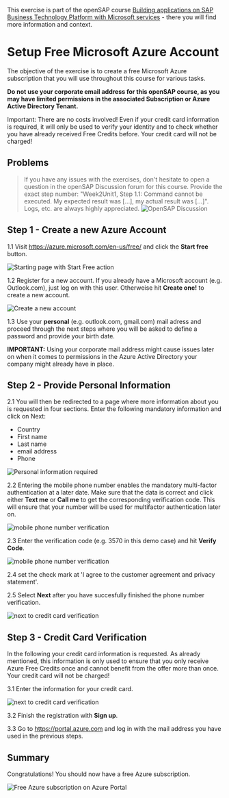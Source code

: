 This exercise is part of the openSAP course [Building applications on SAP Business Technology Platform with Microsoft services](https://open.sap.com/courses/btpma1) - there you will find more information and context. 

# Setup Free Microsoft Azure Account

The objective of the exercise is to create a free Microsoft Azure subscription that you will use throughout this course for various tasks. 

**Do not use your corporate email address for this openSAP course, as you may have limited permissions in the associated Subscription or Azure Active Directory Tenant.**

Important: There are no costs involved! Even if your credit card information is required, it will only be used to verify your identity and to check whether you have already received Free Credits before. Your credit card will not be charged!

## Problems
> If you have any issues with the exercises, don't hesitate to open a question in the openSAP Discussion forum for this course. Provide the exact step number: "Week2Unit1, Step 1.1: Command cannot be executed. My expected result was [...], my actual result was [...]". Logs, etc. are always highly appreciated. 
 ![OpenSAP Discussion](../../images/opensap-forum.png)

## Step 1 - Create a new Azure Account

1.1 Visit <https://azure.microsoft.com/en-us/free/> and click the **Start free** button.

![Starting page with Start Free action](./images/01.png)

1.2 Register for a new account. If you already have a Microsoft account (e.g. Outlook.com), just log on with this user. Otherweise hit **Create one!** to create a new account.

![Create a new account](./images/02.png)

1.3 Use your **personal** (e.g. outlook.com, gmail.com) mail adress and proceed through the next steps where you will be asked to define a password and provide your birth date.

**IMPORTANT:** Using your corporate mail address might cause issues later on when it comes to permissions in the Azure Active Directory your company might already have in place.



## Step 2 - Provide Personal Information

2.1 You will then be redirected to a page where more information about you is requested in four sections. Enter the following mandatory information and click on Next:
- Country
- First name
- Last name
- email address
- Phone


![Personal information required](./images/03.png)

2.2 Entering the mobile phone number enables the mandatory multi-factor authentication at a later date. Make sure that the data is correct and click either **Text me** or **Call me** to get the corresponding verification code. This will ensure that your number will be used for multifactor authentication later on.

![mobile phone number verification](./images/04.png)

2.3 Enter the verification code (e.g. 3570 in this demo case) and hit **Verify Code**. 

![mobile phone number verification](./images/05.png)

2.4 set the check mark at 'I agree to the customer agreement and privacy statement'. 

2.5 Select **Next** after you have succesfully finished the phone number verification. 

![next to credit card verification](./images/06.png)

## Step 3 - Credit Card Verification

In the following your credit card information is requested. As already mentioned, this information is only used to ensure that you only receive Azure Free Credits once and cannot benefit from the offer more than once. Your credit card will not be charged!

3.1 Enter the information for your credit card. 

![next to credit card verification](./images/07.png)

3.2 Finish the registration with **Sign up**. 

3.3 Go to <https://portal.azure.com> and log in with the mail address you have used in the previous steps. 

## Summary

Congratulations! You should now have a free Azure subscription. 

![Free Azure subscription on Azure Portal](./images/08.png)


